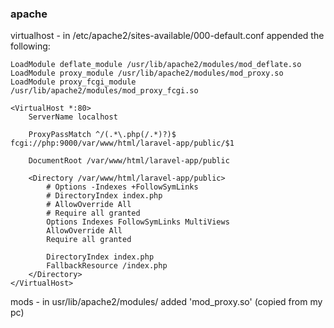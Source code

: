 ### apache

virtualhost - in /etc/apache2/sites-available/000-default.conf appended the following:
    
    LoadModule deflate_module /usr/lib/apache2/modules/mod_deflate.so
    LoadModule proxy_module /usr/lib/apache2/modules/mod_proxy.so
    LoadModule proxy_fcgi_module /usr/lib/apache2/modules/mod_proxy_fcgi.so

    <VirtualHost *:80>
        ServerName localhost
        
        ProxyPassMatch ^/(.*\.php(/.*)?)$ fcgi://php:9000/var/www/html/laravel-app/public/$1

        DocumentRoot /var/www/html/laravel-app/public

        <Directory /var/www/html/laravel-app/public>
            # Options -Indexes +FollowSymLinks
            # DirectoryIndex index.php
            # AllowOverride All
            # Require all granted
            Options Indexes FollowSymLinks MultiViews
            AllowOverride All
            Require all granted

            DirectoryIndex index.php
            FallbackResource /index.php
        </Directory>
    </VirtualHost>

mods - in usr/lib/apache2/modules/ added 'mod_proxy.so' (copied from my pc)
